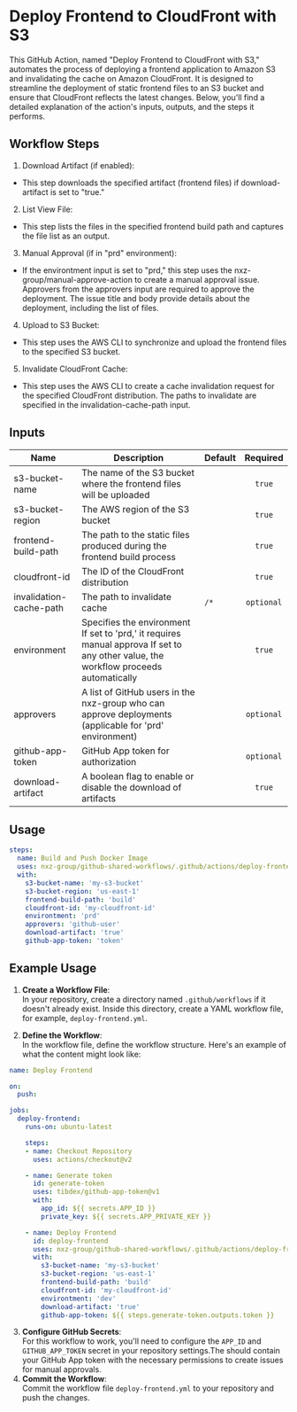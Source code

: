 # Deploy Frontend to CloudFront with S3

This GitHub Action, named "Deploy Frontend to CloudFront with S3," automates the process of deploying a frontend application to Amazon S3 and invalidating the cache on Amazon CloudFront. It is designed to streamline the deployment of static frontend files to an S3 bucket and ensure that CloudFront reflects the latest changes. Below, you'll find a detailed explanation of the action's inputs, outputs, and the steps it performs.

## Workflow Steps
1. Download Artifact (if enabled):
- This step downloads the specified artifact (frontend files) if download-artifact is set to "true."
2. List View File:
- This step lists the files in the specified frontend build path and captures the file list as an output.
3. Manual Approval (if in "prd" environment):
- If the environtment input is set to "prd," this step uses the nxz-group/manual-approve-action to create a manual approval issue. Approvers from the approvers input are required to approve the deployment. The issue title and body provide details about the deployment, including the list of files.
4. Upload to S3 Bucket:
- This step uses the AWS CLI to synchronize and upload the frontend files to the specified S3 bucket.
5. Invalidate CloudFront Cache:
- This step uses the AWS CLI to create a cache invalidation request for the specified CloudFront distribution. The paths to invalidate are specified in the invalidation-cache-path input.

## Inputs
| Name | Description | Default | Required |
|------|-------------|---------|:--------:|
|s3-bucket-name|The name of the S3 bucket where the frontend files will be uploaded|| `true`
|s3-bucket-region|The AWS region of the S3 bucket|| `true`
|frontend-build-path|The path to the static files produced during the frontend build process||`true`
|cloudfront-id|The ID of the CloudFront distribution||`true`
|invalidation-cache-path|The path to invalidate cache|`/*`|`optional`
|environment|Specifies the environment If set to 'prd,' it requires manual approva If set to any other value, the workflow proceeds automatically||`true`
|approvers|A list of GitHub users in the nxz-group who can approve deployments (applicable for 'prd' environment)||`optional`
|github-app-token|GitHub App token for authorization||`optional`
|download-artifact|A boolean flag to enable or disable the download of artifacts||`true`

## Usage
```yaml
steps:
  name: Build and Push Docker Image
  uses: nxz-group/github-shared-workflows/.github/actions/deploy-frontend-to-cloudfront-with-s3@main
  with:
    s3-bucket-name: 'my-s3-bucket'
    s3-bucket-region: 'us-east-1'
    frontend-build-path: 'build'
    cloudfront-id: 'my-cloudfront-id'
    environtment: 'prd'
    approvers: 'github-user'
    download-artifact: 'true'
    github-app-token: 'token'
```



## Example Usage
1. **Create a Workflow File**:\
In your repository, create a directory named `.github/workflows` if it doesn't already exist. Inside this directory, create a YAML workflow file, for example, `deploy-frontend.yml`.

2. **Define the Workflow**:\
In the workflow file, define the workflow structure. Here's an example of what the content might look like:
```yaml
name: Deploy Frontend

on:
  push:

jobs:
  deploy-frontend:
    runs-on: ubuntu-latest

    steps:
    - name: Checkout Repository
      uses: actions/checkout@v2

    - name: Generate token
      id: generate-token
      uses: tibdex/github-app-token@v1
      with:
        app_id: ${{ secrets.APP_ID }}
        private_key: ${{ secrets.APP_PRIVATE_KEY }}

    - name: Deploy Frontend
      id: deploy-frontend
      uses: nxz-group/github-shared-workflows/.github/actions/deploy-frontend-to-cloudfront-with-s3@main
      with:
        s3-bucket-name: 'my-s3-bucket'
        s3-bucket-region: 'us-east-1'
        frontend-build-path: 'build'
        cloudfront-id: 'my-cloudfront-id'
        environtment: 'dev'
        download-artifact: 'true'
        github-app-token: ${{ steps.generate-token.outputs.token }}
```
3. **Configure GitHub Secrets**:\
For this workflow to work, you'll need to configure the `APP_ID` and `GITHUB_APP_TOKEN` secret in your repository settings.The should contain your GitHub App token with the necessary permissions to create issues for manual approvals.
4. **Commit the Workflow**:\
Commit the workflow file `deploy-frontend.yml` to your repository and push the changes.


